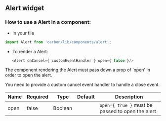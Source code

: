 ## Alert widget

### How to use a Alert in a component:

* In your file

```javascript
import Alert from 'carbon/lib/components/alert';
```

*  To render a Alert:

```javascript
   <Alert onCancel={ customEventHandler } open={ false }/>
```

 The component rendering the Alert must pass down a prop of 'open' in order to open the alert.

 You need to provide a custom cancel event handler to handle a close event.

| Name          | Required    | Type           | Default       | Description   |
| ------------- | ----------- | ------------- | ------------- | ------------- |
| open          | false       | Boolean        |               | `open={ true }` must be passed to open the alert |
